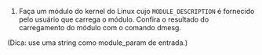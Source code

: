 1. Faça um módulo do kernel do Linux cujo `MODULE_DESCRIPTION` é fornecido pelo usuário que carrega o módulo. Confira o resultado do carregamento do módulo com o comando dmesg.

(Dica: use uma string como module_param de entrada.)